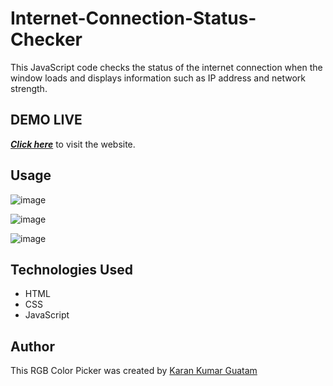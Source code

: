 # Internet-Connection-Status-Checker
This JavaScript code checks the status of the internet connection when the window loads and displays information such as IP address and network strength.

## DEMO LIVE 
[***Click here***](https://karangautam0.github.io/Internet-Connection-Status-Checker/) to visit the website.

## Usage

![image](https://github.com/KaranGautam0/Internet-Connection-Status-Checker/assets/150542238/fd1694b6-6bb9-4b41-82b3-4c9bcc00c783)

![image](https://github.com/KaranGautam0/Internet-Connection-Status-Checker/assets/150542238/a182ceb1-23c5-4c27-b8c0-4279b5b4da7a)


![image](https://github.com/KaranGautam0/Internet-Connection-Status-Checker/assets/150542238/0c753d15-4e87-4c8b-a46c-4b91fc453050)

## Technologies Used

- HTML
- CSS
- JavaScript

## Author

This RGB Color Picker was created by  [Karan Kumar Guatam](https://github.com/KaranGautam0)
